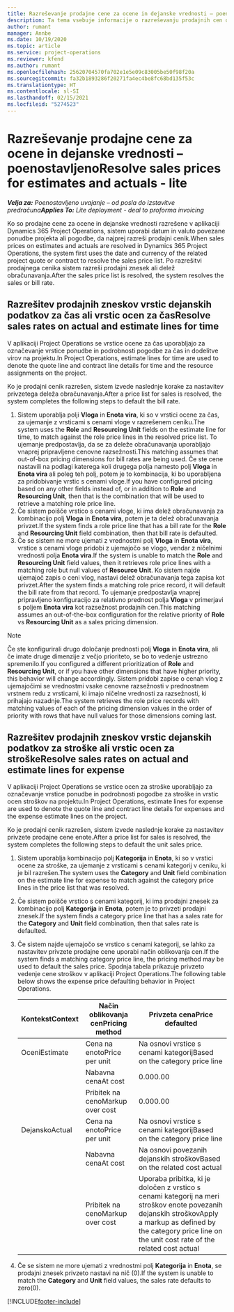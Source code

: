 ```yaml
---
title: Razreševanje prodajne cene za ocene in dejanske vrednosti – poenostavljeno
description: Ta tema vsebuje informacije o razreševanju prodajnih cen ocen in dejanskih vrednosti.
author: rumant
manager: Annbe
ms.date: 10/19/2020
ms.topic: article
ms.service: project-operations
ms.reviewer: kfend
ms.author: rumant
ms.openlocfilehash: 25620704570fa702e1e5e09c83005be50f98f20a
ms.sourcegitcommit: fa32b1893286f20271fa4ec4be8fc68bd135f53c
ms.translationtype: HT
ms.contentlocale: sl-SI
ms.lasthandoff: 02/15/2021
ms.locfileid: "5274523"
---
```

# <a name="resolve-sales-prices-for-estimates-and-actuals---lite"></a><span data-ttu-id="80fb2-103">Razreševanje prodajne cene za ocene in dejanske vrednosti – poenostavljeno</span><span class="sxs-lookup"><span data-stu-id="80fb2-103">Resolve sales prices for estimates and actuals - lite</span></span>

<span data-ttu-id="80fb2-104">_**Velja za:** Poenostavljeno uvajanje – od posla do izstavitve predračuna_</span><span class="sxs-lookup"><span data-stu-id="80fb2-104">_**Applies To:** Lite deployment - deal to proforma invoicing_</span></span>

<span data-ttu-id="80fb2-105">Ko so prodajne cene za ocene in dejanske vrednosti razrešene v aplikaciji Dynamics 365 Project Operations, sistem uporabi datum in valuto povezane ponudbe projekta ali pogodbe, da najprej razreši prodajni cenik.</span><span class="sxs-lookup"><span data-stu-id="80fb2-105">When sales prices on estimates and actuals are resolved in Dynamics 365 Project Operations, the system first uses the date and currency of the related project quote or contract to resolve the sales price list.</span></span> <span data-ttu-id="80fb2-106">Po razrešitvi prodajnega cenika sistem razreši prodajni znesek ali delež obračunavanja.</span><span class="sxs-lookup"><span data-stu-id="80fb2-106">After the sales price list is resolved, the system resolves the sales or bill rate.</span></span>

## <a name="resolve-sales-rates-on-actual-and-estimate-lines-for-time"></a><span data-ttu-id="80fb2-107">Razrešitev prodajnih zneskov vrstic dejanskih podatkov za čas ali vrstic ocen za čas</span><span class="sxs-lookup"><span data-stu-id="80fb2-107">Resolve sales rates on actual and estimate lines for time</span></span>

<span data-ttu-id="80fb2-108">V aplikaciji Project Operations se vrstice ocene za čas uporabljajo za označevanje vrstice ponudbe in podrobnosti pogodbe za čas in dodelitve virov na projektu.</span><span class="sxs-lookup"><span data-stu-id="80fb2-108">In Project Operations, estimate lines for time are used to denote the quote line and contract line details for time and the resource assignments on the project.</span></span>

<span data-ttu-id="80fb2-109">Ko je prodajni cenik razrešen, sistem izvede naslednje korake za nastavitev privzetega deleža obračunavanja.</span><span class="sxs-lookup"><span data-stu-id="80fb2-109">After a price list for sales is resolved, the system completes the following steps to default the bill rate.</span></span>

1. <span data-ttu-id="80fb2-110">Sistem uporablja polji **Vloga** in **Enota vira**, ki so v vrstici ocene za čas, za ujemanje z vrsticami s cenami vloge v razrešenem ceniku.</span><span class="sxs-lookup"><span data-stu-id="80fb2-110">The system uses the **Role** and **Resourcing Unit** fields on the estimate line for time, to match against the role price lines in the resolved price list.</span></span> <span data-ttu-id="80fb2-111">To ujemanje predpostavlja, da se za deleže obračunavanja uporabljajo vnaprej pripravljene cenovne razsežnosti.</span><span class="sxs-lookup"><span data-stu-id="80fb2-111">This matching assumes that out-of-box pricing dimensions for bill rates are being used.</span></span> <span data-ttu-id="80fb2-112">Če ste cene nastavili na podlagi katerega koli drugega polja namesto polj **Vloga** in **Enota vira** ali poleg teh polj, potem je to kombinacija, ki bo uporabljena za pridobivanje vrstic s cenami vloge.</span><span class="sxs-lookup"><span data-stu-id="80fb2-112">If you have configured pricing based on any other fields instead of, or in addition to **Role** and **Resourcing Unit**, then that is the combination that will be used to retrieve a matching role price line.</span></span>
2. <span data-ttu-id="80fb2-113">Če sistem poišče vrstico s cenami vloge, ki ima delež obračunavanja za kombinacijo polj **Vloga** in **Enota vira**, potem je ta delež obračunavanja privzet.</span><span class="sxs-lookup"><span data-stu-id="80fb2-113">If the system finds a role price line that has a bill rate for the **Role** and **Resourcing Unit** field combination, then that bill rate is defaulted.</span></span>
3. <span data-ttu-id="80fb2-114">Če se sistem ne more ujemati z vrednostmi polj **Vloga** in **Enota vira**, vrstice s cenami vloge pridobi z ujemajočo se vlogo, vendar z ničelnimi vrednosti polja **Enota vira**.</span><span class="sxs-lookup"><span data-stu-id="80fb2-114">If the system is unable to match the **Role** and **Resourcing Unit** field values, then it retrieves role price lines with a matching role but null values of **Resource Unit**.</span></span> <span data-ttu-id="80fb2-115">Ko sistem najde ujemajoč zapis o ceni vlog, nastavi delež obračunavanja tega zapisa kot privzet.</span><span class="sxs-lookup"><span data-stu-id="80fb2-115">After the system finds a matching role price record, it will default the bill rate from that record.</span></span> <span data-ttu-id="80fb2-116">To ujemanje predpostavlja vnaprej pripravljeno konfiguracijo za relativno prednost polja **Vloga** v primerjavi s poljem **Enota vira** kot razsežnost prodajnih cen.</span><span class="sxs-lookup"><span data-stu-id="80fb2-116">This matching assumes an out-of-the-box configuration for the relative priority of **Role** vs **Resourcing Unit** as a sales pricing dimension.</span></span>

> [!NOTE]
> <span data-ttu-id="80fb2-117">Če ste konfigurirali drugo določanje prednosti polj **Vloga** in **Enota vira**, ali če imate druge dimenzije z večjo prioriteto, se bo to vedenje ustrezno spremenilo.</span><span class="sxs-lookup"><span data-stu-id="80fb2-117">If you configured a different prioritization of **Role** and **Resourcing Unit**, or if you have other dimensions that have higher priority, this behavior will change accordingly.</span></span> <span data-ttu-id="80fb2-118">Sistem pridobi zapise o cenah vlog z ujemajočimi se vrednostmi vsake cenovne razsežnosti v prednostnem vrstnem redu z vrsticami, ki imajo ničelne vrednosti za razsežnosti, ki prihajajo nazadnje.</span><span class="sxs-lookup"><span data-stu-id="80fb2-118">The system retrieves the role price records with matching values of each of the pricing dimension values in the order of priority with rows that have null values for those dimensions coming last.</span></span>

## <a name="resolve-sales-rates-on-actual-and-estimate-lines-for-expense"></a><span data-ttu-id="80fb2-119">Razrešitev prodajnih zneskov vrstic dejanskih podatkov za stroške ali vrstic ocen za stroške</span><span class="sxs-lookup"><span data-stu-id="80fb2-119">Resolve sales rates on actual and estimate lines for expense</span></span>

<span data-ttu-id="80fb2-120">V aplikaciji Project Operations se vrstice ocen za stroške uporabljajo za označevanje vrstice ponudbe in podrobnosti pogodbe za stroške in vrstic ocen stroškov na projektu.</span><span class="sxs-lookup"><span data-stu-id="80fb2-120">In Project Operations, estimate lines for expense are used to denote the quote line and contract line details for expenses and the expense estimate lines on the project.</span></span>

<span data-ttu-id="80fb2-121">Ko je prodajni cenik razrešen, sistem izvede naslednje korake za nastavitev privzete prodajne cene enote.</span><span class="sxs-lookup"><span data-stu-id="80fb2-121">After a price list for sales is resolved, the system completes the following steps to default the unit sales price.</span></span>

1. <span data-ttu-id="80fb2-122">Sistem uporablja kombinacijo polj **Kategorija** in **Enota**, ki so v vrstici ocene za stroške, za ujemanje z vrsticami s cenami kategorij v ceniku, ki je bil razrešen.</span><span class="sxs-lookup"><span data-stu-id="80fb2-122">The system uses the **Category** and **Unit** field combination on the estimate line for expense to match against the category price lines in the price list that was resolved.</span></span>
2. <span data-ttu-id="80fb2-123">Če sistem poišče vrstico s cenami kategorij, ki ima prodajni znesek za kombinacijo polj **Kategorija** in **Enota**, potem je to privzeti prodajni znesek.</span><span class="sxs-lookup"><span data-stu-id="80fb2-123">If the system finds a category price line that has a sales rate for the **Category** and **Unit** field combination, then that sales rate is defaulted.</span></span>
3. <span data-ttu-id="80fb2-124">Če sistem najde ujemajočo se vrstico s cenami kategorij, se lahko za nastavitev privzete prodajne cene uporabi način oblikovanja cen.</span><span class="sxs-lookup"><span data-stu-id="80fb2-124">If the system finds a matching category price line, the pricing method may be used to default the sales price.</span></span> <span data-ttu-id="80fb2-125">Spodnja tabela prikazuje privzeto vedenje cene stroškov v aplikaciji Project Operations.</span><span class="sxs-lookup"><span data-stu-id="80fb2-125">The following table below shows the expense price defaulting behavior in Project Operations.</span></span>

    | <span data-ttu-id="80fb2-126">Kontekst</span><span class="sxs-lookup"><span data-stu-id="80fb2-126">Context</span></span> | <span data-ttu-id="80fb2-127">Način oblikovanja cen</span><span class="sxs-lookup"><span data-stu-id="80fb2-127">Pricing method</span></span> | <span data-ttu-id="80fb2-128">Privzeta cena</span><span class="sxs-lookup"><span data-stu-id="80fb2-128">Price defaulted</span></span> |
    | --- | --- | --- |
    | <span data-ttu-id="80fb2-129">Oceni</span><span class="sxs-lookup"><span data-stu-id="80fb2-129">Estimate</span></span> | <span data-ttu-id="80fb2-130">Cena na enoto</span><span class="sxs-lookup"><span data-stu-id="80fb2-130">Price per unit</span></span> | <span data-ttu-id="80fb2-131">Na osnovi vrstice s cenami kategorij</span><span class="sxs-lookup"><span data-stu-id="80fb2-131">Based on the category price line</span></span> |
    | &nbsp; | <span data-ttu-id="80fb2-132">Nabavna cena</span><span class="sxs-lookup"><span data-stu-id="80fb2-132">At cost</span></span> | <span data-ttu-id="80fb2-133">0.00</span><span class="sxs-lookup"><span data-stu-id="80fb2-133">0.00</span></span> |
    | &nbsp; | <span data-ttu-id="80fb2-134">Pribitek na ceno</span><span class="sxs-lookup"><span data-stu-id="80fb2-134">Markup over cost</span></span> | <span data-ttu-id="80fb2-135">0.00</span><span class="sxs-lookup"><span data-stu-id="80fb2-135">0.00</span></span> |
    | <span data-ttu-id="80fb2-136">Dejansko</span><span class="sxs-lookup"><span data-stu-id="80fb2-136">Actual</span></span> | <span data-ttu-id="80fb2-137">Cena na enoto</span><span class="sxs-lookup"><span data-stu-id="80fb2-137">Price per unit</span></span> | <span data-ttu-id="80fb2-138">Na osnovi vrstice s cenami kategorij</span><span class="sxs-lookup"><span data-stu-id="80fb2-138">Based on the category price line</span></span> |
    | &nbsp; | <span data-ttu-id="80fb2-139">Nabavna cena</span><span class="sxs-lookup"><span data-stu-id="80fb2-139">At cost</span></span> | <span data-ttu-id="80fb2-140">Na osnovi povezanih dejanskih stroškov</span><span class="sxs-lookup"><span data-stu-id="80fb2-140">Based on the related cost actual</span></span> |
    | &nbsp; | <span data-ttu-id="80fb2-141">Pribitek na ceno</span><span class="sxs-lookup"><span data-stu-id="80fb2-141">Markup over cost</span></span> | <span data-ttu-id="80fb2-142">Uporaba pribitka, ki je določen z vrstico s cenami kategorij na meri stroškov enote povezanih dejanskih stroškov</span><span class="sxs-lookup"><span data-stu-id="80fb2-142">Apply a markup as defined by the category price line on the unit cost rate of the related cost actual</span></span> |

4. <span data-ttu-id="80fb2-143">Če se sistem ne more ujemati z vrednostmi polj **Kategorija** in **Enota**, se prodajni znesek privzeto nastavi na nič (0).</span><span class="sxs-lookup"><span data-stu-id="80fb2-143">If the system is unable to match the **Category** and **Unit** field values, the sales rate defaults to zero(0).</span></span>


[!INCLUDE[footer-include](../../includes/footer-banner.md)]